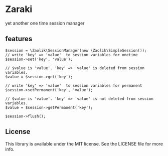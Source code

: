 # Zaraki

yet another one time session manager

## features

```
$session = \Zaolik\SessionManager(new \Zaolik\SimpleSession());
// write 'key' => 'value'  to session variables for onetime
$session->set('key', 'value');

// $value is 'value'. 'key' => 'value' is deleted from session variables.
$value = $session->get('key');

// write 'key' => 'value'  to session variables for permanent
$session->setPermanent('key', 'value');

// $value is 'value'. 'key' => 'value' is not deleted from session variables.
$value = $session->getPermanent('key');

$session->flush();
```


## License

This library is available under the MIT license. See the LICENSE file for more info.

